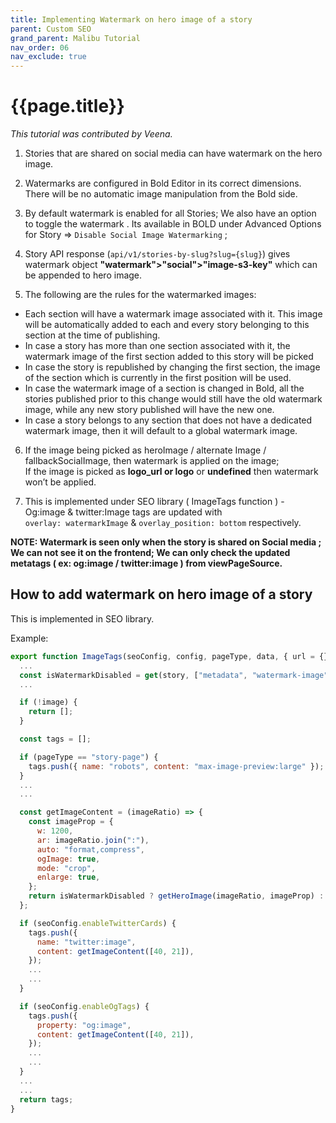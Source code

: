 ```yaml
---
title: Implementing Watermark on hero image of a story
parent: Custom SEO
grand_parent: Malibu Tutorial
nav_order: 06
nav_exclude: true
---
```


# {{page.title}}

_This tutorial was contributed by Veena._

1. Stories that are shared on social media can have watermark on the hero image.

2. Watermarks are configured in Bold Editor in its correct dimensions. There will be no automatic image manipulation from the Bold side. 

3. By default watermark is enabled for all Stories;  We also have an option to toggle the watermark . Its available in BOLD under Advanced Options for Story => ``Disable Social Image Watermarking``  ; 

4. Story API response (`api/v1/stories-by-slug?slug={slug}`) gives watermark object **"watermark">"social">"image-s3-key"**
   which can be appended to hero image.

5. The following are the rules for the watermarked images:
  - Each section will have a watermark image associated with it. This image will be automatically added to each and every story belonging to this section at the time of publishing.
  - In case a story has more than one section associated with it, the watermark image of the first section added to this story will be picked
  - In case the story is republished by changing the first section, the image of the section which is currently in the first position will be used.
  - In case the watermark image of a section is changed in Bold, all the stories published prior to this change would still have the old watermark image, while any new story published will have the new one.
  - In case a story belongs to any section that does not have a dedicated watermark image, then it will default to a global watermark image.

6. If the image being picked as heroImage / alternate Image / fallbackSocialImage, then watermark is applied on the image;  
   If the image is picked as **logo_url or logo** or **undefined** then watermark won’t be applied.

7. This is implemented under SEO library ( ImageTags function ) - Og:image & twitter:Image tags are updated with  
   `overlay: watermarkImage` & `overlay_position: bottom` respectively.  

**NOTE:  Watermark is seen only when the story is shared on Social media ; We can not see it on the frontend; We can only check the updated metatags ( ex: og:image / twitter:image ) from viewPageSource.**

## How to add watermark on hero image of a story

This is implemented in SEO library.

Example:

```javascript
export function ImageTags(seoConfig, config, pageType, data, { url = {} }) {
  ...
  const isWatermarkDisabled = get(story, ["metadata", "watermark-image", "disabled"], fallbackValue);
  ...

  if (!image) {
    return [];
  }

  const tags = [];

  if (pageType == "story-page") {
    tags.push({ name: "robots", content: "max-image-preview:large" });
  }
  ...
  ...

  const getImageContent = (imageRatio) => {
    const imageProp = {
      w: 1200,
      ar: imageRatio.join(":"),
      auto: "format,compress",
      ogImage: true,
      mode: "crop",
      enlarge: true,
    };
    return isWatermarkDisabled ? getHeroImage(imageRatio, imageProp) : getWatermarkHeroImage(imageRatio, imageProp);
  };

  if (seoConfig.enableTwitterCards) {
    tags.push({
      name: "twitter:image",
      content: getImageContent([40, 21]),
    });
    ...
    ...
  }

  if (seoConfig.enableOgTags) {
    tags.push({
      property: "og:image",
      content: getImageContent([40, 21]),
    });
    ...
    ...
  }
  ...
  ...
  return tags;
}

```

